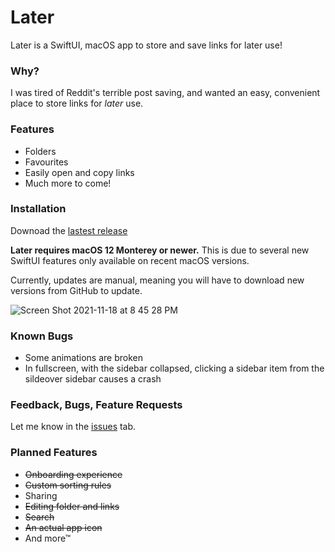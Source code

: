 # Later

Later is a SwiftUI, macOS app to store and save links for later use!

### Why?

I was tired of Reddit's terrible post saving, and wanted an easy, convenient place to store links for _later_ use. 

### Features

- Folders
- Favourites
- Easily open and copy links
- Much more to come!

### Installation

Downoad the [lastest release](https://github.com/PeterTheSalmon/Later/releases/download/0.3.0-beta/Later.v0.3.0-beta.zip)

**Later requires macOS 12 Monterey or newer.** This is due to several new SwiftUI features only available on recent macOS versions.

Currently, updates are manual, meaning you will have to download new versions from GitHub to update.

![Screen Shot 2021-11-18 at 8 45 28 PM](https://user-images.githubusercontent.com/87033324/142566402-1fcb1ae9-95bc-495a-bf00-fd93afa8aeb4.png)

### Known Bugs

- Some animations are broken
- In fullscreen, with the sidebar collapsed, clicking a sidebar item from the sildeover sidebar causes a crash

### Feedback, Bugs, Feature Requests

Let me know in the [issues](https://github.com/PeterTheSalmon/Later/issues) tab.
### Planned Features

- ~~Onboarding experience~~
- ~~Custom sorting rules~~
- Sharing
- ~~Editing folder and links~~
- ~~Search~~
- ~~An actual app icon~~
- And more™
